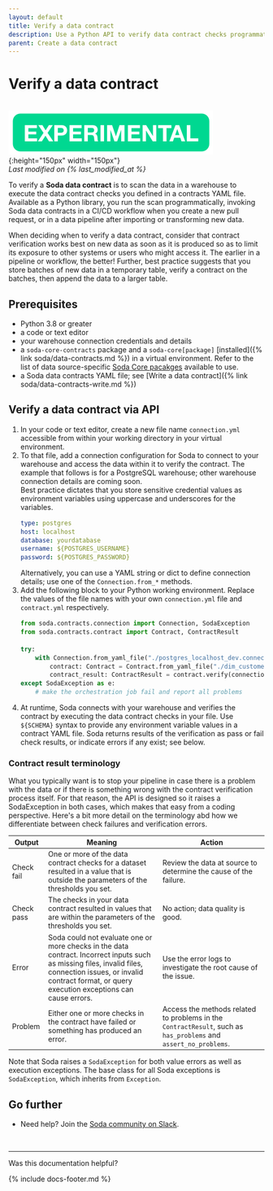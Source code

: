 ```yaml
---
layout: default
title: Verify a data contract
description: Use a Python API to verify data contract checks programmatically with Soda.
parent: Create a data contract
---
```


# Verify a data contract
<br />![experimental](/assets/images/experimental.png){:height="150px" width="150px"} <br />
*Last modified on {% last_modified_at %}*

To verify a **Soda data contract** is to scan the data in a warehouse to execute the data contract checks you defined in a contracts YAML file. Available as a Python library, you run the scan programmatically, invoking Soda data contracts in a CI/CD workflow when you create a new pull request, or in a data pipeline after importing or transforming new data. 

When deciding when to verify a data contract, consider that contract verification works best on new data as soon as it is produced so as to limit its exposure to other systems or users who might access it. The earlier in a pipeline or workflow, the better!  Further, best practice suggests that you store batches of new data in a temporary table, verify a contract on the batches, then append the data to a larger table.

## Prerequisites
* Python 3.8 or greater
* a code or text editor
* your warehouse connection credentials and details
* a `soda-core-contracts` package and a `soda-core[package]` [installed]({% link soda/data-contracts.md %}) in a virtual environment. Refer to the list of data source-specific <a href="https://github.com/sodadata/soda-core/blob/main/docs/installation.md" target="_blank">Soda Core pacakges</a> available to use.
* a Soda data contracts YAML file; see [Write a data contract]({% link soda/data-contracts-write.md %})

## Verify a data contract via API
1. In your code or text editor, create a new file name `connection.yml` accessible from within your working directory in your virtual environment.
2. To that file, add a connection configuration for Soda to connect to your warehouse and access the data within it to verify the contract. The example that follows is for a PostgreSQL warehouse; other warehouse connection details are coming soon. <br />Best practice dictates that you store sensitive credential values as environment variables using uppercase and underscores for the variables. 
    ```yaml
    type: postgres
    host: localhost
    database: yourdatabase
    username: ${POSTGRES_USERNAME}
    password: ${POSTGRES_PASSWORD}
    ``` 
    Alternatively, you can use a YAML string or dict to define connection details; use one of the `Connection.from_*` methods.
3. Add the following block to your Python working environment. Replace the values of the file names with your own `connection.yml` file and `contract.yml` respectively.
    ```python
    from soda.contracts.connection import Connection, SodaException
    from soda.contracts.contract import Contract, ContractResult

    try:
        with Connection.from_yaml_file("./postgres_localhost_dev.connection.yml") as connection:
            contract: Contract = Contract.from_yaml_file("./dim_customer.contract.yml")
            contract_result: ContractResult = contract.verify(connection)
    except SodaException as e:
        # make the orchestration job fail and report all problems
    ```
4. At runtime, Soda connects with your warehouse and verifies the contract by executing the data contract checks in your file. Use `${SCHEMA}` syntax to provide any environment variable values in a contract YAML file. Soda returns results of the verification as pass or fail check results, or indicate errors if any exist; see below.

### Contract result terminology

What you typically want is to stop your pipeline in case there is a problem with the data or if there is something wrong with 
the contract verification process itself.  For that reason, the API is designed so it raises a SodaException in both cases, 
which makes that easy from a coding perspective.  Here's a bit more detail on the terminology abd how we differentiate between 
check failures and verification errors.

| Output | Meaning | Action |
| ------ | ------- | ------ |
| Check fail | One or more of the data contract checks for a dataset resulted in a value that is outside the parameters of the thresholds you set.  | Review the data at source to determine the cause of the failure. | 
| Check pass | The checks in your data contract resulted in values that are within the parameters of the thresholds you set. | No action; data quality is good. |
| Error | Soda could not evaluate one or more checks in the data contract. Incorrect inputs such as missing files, invalid files, connection issues, or invalid contract format, or query execution exceptions can cause errors. | Use the error logs to investigate the root cause of the issue. |
| Problem | Either one or more checks in the contract have failed or something has produced an error. | Access the methods related to problems in the `ContractResult`, such as `has_problems` and `assert_no_problems`. |

Note that Soda raises a `SodaException` for both value errors as well as execution exceptions. The base class for all Soda exceptions is `SodaException`, which inherits from `Exception`. 

## Go further

* Need help? Join the <a href="https://community.soda.io/slack" target="_blank"> Soda community on Slack</a>.
<br />

---

Was this documentation helpful?

<!-- LikeBtn.com BEGIN -->
<span class="likebtn-wrapper" data-theme="tick" data-i18n_like="Yes" data-ef_voting="grow" data-show_dislike_label="true" data-counter_zero_show="true" data-i18n_dislike="No"></span>
<script>(function(d,e,s){if(d.getElementById("likebtn_wjs"))return;a=d.createElement(e);m=d.getElementsByTagName(e)[0];a.async=1;a.id="likebtn_wjs";a.src=s;m.parentNode.insertBefore(a, m)})(document,"script","//w.likebtn.com/js/w/widget.js");</script>
<!-- LikeBtn.com END -->

{% include docs-footer.md %}
